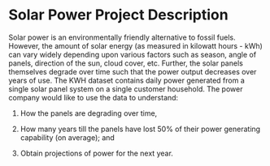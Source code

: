 # Solar Power Project Description
Solar power is an environmentally friendly alternative to fossil fuels. However, the amount
of solar energy (as measured in kilowatt hours - kWh) can vary widely depending upon various
factors such as season, angle of panels, direction of the sun, cloud cover, etc. Further, the solar
panels themselves degrade over time such that the power output decreases over years of use. The
KWH dataset contains daily power generated from a single solar panel system on a single customer
household. The power company would like to use the data to understand:

1. How the panels are degrading over time,

2. How many years till the panels have lost 50% of their power generating capability (on
average); and

3. Obtain projections of power for the next year.
